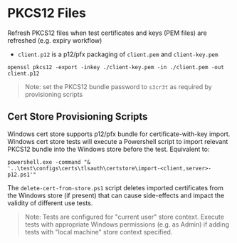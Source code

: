 # PKCS12 Files

Refresh PKCS12 files when test certificates and keys (PEM files) are refreshed (e.g. expiry workflow)

- `client.p12` is a p12/pfx packaging of `client.pem` and `client-key.pem`

`openssl pkcs12 -export -inkey ./client-key.pem -in ./client.pem -out client.p12`

> Note: set the PKCS12 bundle password to `s3cr3t` as required by provisioning scripts

## Cert Store Provisioning Scripts

Windows cert store supports p12/pfx bundle for certificate-with-key import.  Windows cert store tests will execute 
a Powershell script to import relevant PKCS12 bundle into the Windows store before the test. Equivalent to:

`powershell.exe -command "& '..\test\configs\certs\tlsauth\certstore\import-<client,server>-p12.ps1'"`

The `delete-cert-from-store.ps1` script deletes imported certificates from the Windows store (if present) that can
cause side-effects and impact the validity of different use tests.

> Note: Tests are configured for "current user" store context. Execute tests with appropriate Windows permissions
> (e.g. as Admin) if adding tests with "local machine" store context specified.